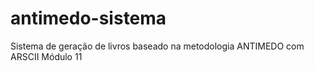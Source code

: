 # antimedo-sistema
Sistema de geração de livros baseado na metodologia ANTIMEDO com ARSCII Módulo 11
